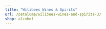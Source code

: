 ```yaml
---
title: "Wilibees Wines & Spirits"
url: /petaluma/wilibees-wines-and-spirits-3/
shop: alcohol
---
```

